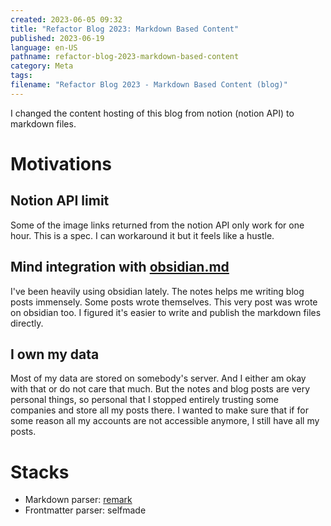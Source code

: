 ```yaml
---
created: 2023-06-05 09:32
title: "Refactor Blog 2023: Markdown Based Content"
published: 2023-06-19
language: en-US
pathname: refactor-blog-2023-markdown-based-content
category: Meta
tags:
filename: "Refactor Blog 2023 - Markdown Based Content (blog)"
---
```


I changed the content hosting of this blog from notion (notion API) to markdown files.

# Motivations
## Notion API limit 
Some of the image links returned from the notion API only work for one hour. This is a spec. I can workaround it but it feels like a hustle.

## Mind integration with [obsidian.md](https://obsidian.md)
I've been heavily using obsidian lately. The notes helps me writing blog posts immensely. Some posts wrote themselves. This very post was wrote on obsidian too. I figured it's easier to write and publish the markdown files directly.

## I own my data
Most of my data are stored on somebody's server. And I either am okay with that or do not care that much. But the notes and blog posts are very personal things, so personal that I stopped entirely trusting some companies and store all my posts there. I wanted to make sure that if for some reason all my accounts are not accessible anymore, I still have all my posts.

# Stacks
- Markdown parser: [remark](https://remark.js.org/)
- Frontmatter parser: selfmade
